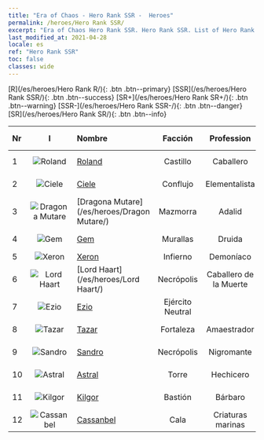 ```yaml
---
title: "Era of Chaos - Hero Rank SSR -  Heroes"
permalink: /heroes/Hero Rank SSR/
excerpt: "Era of Chaos Hero Rank SSR. Hero Rank SSR. List of Hero Rank  in Era of Chaos"
last_modified_at: 2021-04-28
locale: es
ref: "Hero Rank SSR"
toc: false
classes: wide
---
```

 [R](/es/heroes/Hero Rank R/){: .btn .btn--primary} [SSR](/es/heroes/Hero Rank SSR/){: .btn .btn--success} [SR+](/es/heroes/Hero Rank SR+/){: .btn .btn--warning} [SSR-](/es/heroes/Hero Rank SSR-/){: .btn .btn--danger} [SR](/es/heroes/Hero Rank SR/){: .btn .btn--info} 

  | Nr |  I |    Nombre    |  Facción  |  Profession   |  Rango  |    Specialty     | User Rate  | 
  |:---|:--:|:-----------|:-------:|:-------------:|:------:|:-----------------|:----:|
  | 1 | ![Roland](/images/h/h_Roland.jpg) | [Roland](/es/heroes/Roland/) | Castillo | Caballero | **SSR** |  Moral elevada | SR+ |
  | 2 | ![Ciele](/images/h/h_Ciele.jpg) | [Ciele](/es/heroes/Ciele/) | Conflujo | Elementalista | **SSR** |  Resonancia elemental | SSR |
  | 3 | ![Dragona Mutare](/images/h/h_MutareDrake.jpg) | [Dragona Mutare](/es/heroes/Dragon Mutare/) | Mazmorra | Adalid | **SSR** |  El Dragón despierta | SSR |
  | 4 | ![Gem](/images/h/h_Gem.jpg) | [Gem](/es/heroes/Gem/) | Murallas | Druida | **SSR** |  Curación natural | SSR |
  | 5 | ![Xeron](/images/h/h_Xeron.jpg) | [Xeron](/es/heroes/Xeron/) | Infierno | Demoníaco | **SSR** |  Archidiablo | SSR |
  | 6 | ![Lord Haart](/images/h/h_LordHaart.jpg) | [Lord Haart](/es/heroes/Lord Haart/) | Necrópolis | Caballero de la Muerte | **SSR** |  Caballero de la Muerte | SR- |
  | 7 | ![Ezio](/images/h/h_Ezio.jpg) | [Ezio](/es/heroes/Ezio/) | Ejército Neutral |  | **SSR** |  Hermandad | R+ |
  | 8 | ![Tazar](/images/h/h_Tazar.jpg) | [Tazar](/es/heroes/Tazar/) | Fortaleza | Amaestrador | **SSR** |  Furia de sangre | SSR |
  | 9 | ![Sandro](/images/h/h_Sandro.jpg) | [Sandro](/es/heroes/Sandro/) | Necrópolis | Nigromante | **SSR** |  La oscuridad se cierne | SSR |
  | 10 | ![Astral](/images/h/h_Astral.jpg) | [Astral](/es/heroes/Astral/) | Torre | Hechicero | **SSR** |  Amplificación mágica | SSR |
  | 11 | ![Kilgor](/images/h/h_Kilgor.jpg) | [Kilgor](/es/heroes/Kilgor/) | Bastión | Bárbaro | **SSR** |  Behemoth de Guerra | SSR |
  | 12 | ![Cassanbel](/images/h/h_Cassanbel.jpg) | [Cassanbel](/es/heroes/Cassanbel/) | Cala | Criaturas marinas | **SSR** |  Canción del Océano | SSR |
